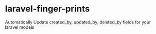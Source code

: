 # laravel-finger-prints
Automatically Update created_by, updated_by, deleted_by fields for your laravel models
